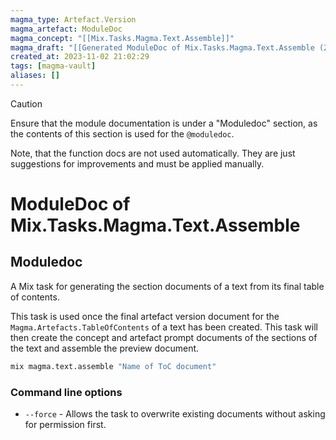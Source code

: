```yaml
---
magma_type: Artefact.Version
magma_artefact: ModuleDoc
magma_concept: "[[Mix.Tasks.Magma.Text.Assemble]]"
magma_draft: "[[Generated ModuleDoc of Mix.Tasks.Magma.Text.Assemble (2023-11-02T21:01:22)]]"
created_at: 2023-11-02 21:02:29
tags: [magma-vault]
aliases: []
---
```


>[!caution]
>Ensure that the module documentation is under a "Moduledoc" section, as the contents of this section is used for the `@moduledoc`.
>
>Note, that the function docs are not used automatically. They are just suggestions for improvements and must be applied manually.

# ModuleDoc of Mix.Tasks.Magma.Text.Assemble

## Moduledoc

A Mix task for generating the section documents of a text from its final table of contents.

This task is used once the final artefact version document for the `Magma.Artefacts.TableOfContents` of a text has been created. This task will then create the concept and artefact prompt documents of the sections of the text and assemble the preview document.

```sh
mix magma.text.assemble "Name of ToC document"
```

### Command line options

- `--force` - Allows the task to overwrite existing documents without asking for permission first. 
